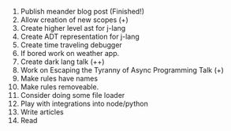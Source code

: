 1. Publish meander blog post (Finished!)
2. Allow creation of new scopes (+)
3. Create higher level ast for j-lang
4. Create ADT representation for j-lang
5. Create time traveling debugger
6. If bored work on weather app.
7. Create dark lang talk (++)
8. Work on Escaping the Tyranny of Async Programming Talk (+)
9. Make rules have names
10. Make rules removeable.
11. Consider doing some file loader
12. Play with integrations into node/python
13. Write articles
14. Read